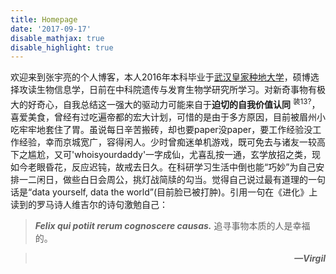 ```yaml
---
title: Homepage
date: '2017-09-17'
disable_mathjax: true
disable_highlight: true
---
```

欢迎来到张宇亮的个人博客，本人2016年本科毕业于[武汉皇家种地大学](http://www.hzau.edu.cn/2014/ch/)，硕博选择攻读生物信息学，日前在中科院遗传与发育生物学研究所学习。对新奇事物有极大的好奇心，自我总结这一强大的驱动力可能来自于**迫切的自我价值认同** <sup>装13?</sup>，喜爱美食，曾经有过吃遍帝都的宏大计划，可惜的是由于多方原因，目前被眉州小吃牢牢地套住了胃。虽说每日辛苦搬砖，却也要paper没paper，要工作经验没工作经验，幸而京城宽广，容得闲人。少时曾痴迷单机游戏，既可免去与诸友一较高下之尴尬，又可'whoisyourdaddy'一字成仙，尤喜乱按一通，玄学放招之类，现如今老眼昏花，反应迟钝，故戒去日久。在科研学习生活中倒也能“巧妙”为自己安排一二闲日，做些白日会周公，挑灯战简牍的勾当。觉得自己说过最有道理的一句话是“data yourself, data the world”(目前脸已被打肿)。引用一句在《进化》上读到的罗马诗人维吉尔的诗句激勉自己：

> ***Felix qui potiit rerum cognoscere causas.***
> 追寻事物本质的人是幸福的。

> ***<div align=right>—Virgil</div>***
